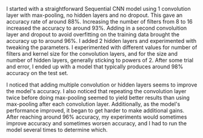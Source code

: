 I started with a straightforward Sequential CNN model using 1 convolution layer with max-pooling, no hidden layers and no dropout. This gave an accuracy rate of around 88%. Increasing the number of filters from 8 to 16 increased the accuracy to around 93%. Adding in a second convoluition layer and dropout to avoid overfitting on the training data brought the accuracy up to around 96%. I added 2 hidden layers and experimented with tweaking the parameters. I experimented with different values for number of filters and kernel size for the convolution layers, and for the size and number of hidden layers, generally sticking to powers of 2. After some trial and error, I ended up with a model that typically produces around 98% accuracy on the test set.

I noticed that adding multiple convolution or hidden layers seems to improve the model's accuracy. I also noticed that repeating the convolution layer twice before doing max-pooling seemed to yield better results than using max-pooling after each convolution layer. Additionally, as the model's performance improved, it began to get harder to make additional gains. After reaching around 96% accuracy, my experiments would sometimes improve accuracy and sometimes worsen accuracy, and I had to run the model several times to determine which.
